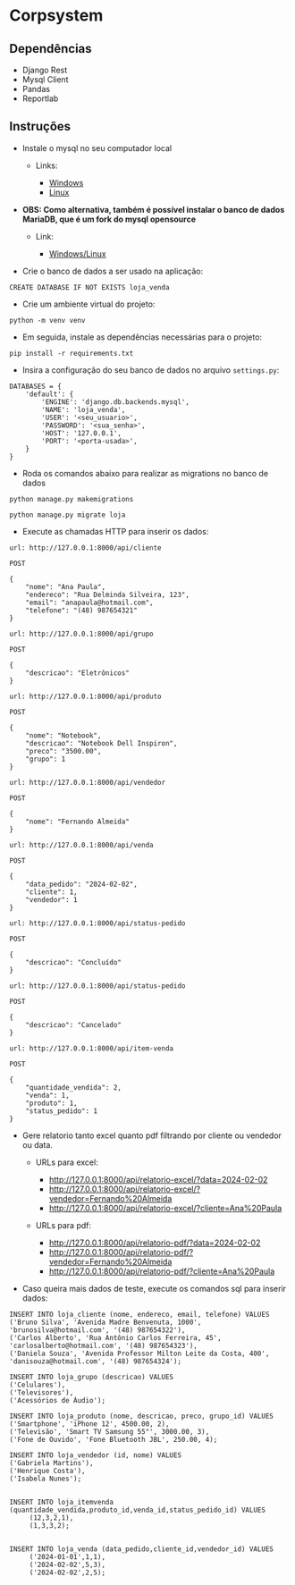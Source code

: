 # Corpsystem

## Dependências
- Django Rest
- Mysql Client
- Pandas
- Reportlab

## Instruções

- Instale o mysql no seu computador local
    
    - Links:
        
        - [Windows](https://dev.mysql.com/downloads/installer/)
        - [Linux](https://dev.mysql.com/doc/refman/8.4/en/linux-installation.html)

- **OBS: Como alternativa, também é possível instalar o banco de dados MariaDB, que é um fork do mysql opensource**

    - Link:
        
        - [Windows/Linux](https://mariadb.org/download/?t=mariadb&p=mariadb&r=11.5.2&os=Linux&cpu=x86_64&i=systemd&mirror=fder)

- Crie o banco de dados a ser usado na aplicação:

```
CREATE DATABASE IF NOT EXISTS loja_venda
```

- Crie um ambiente virtual do projeto:

```
python -m venv venv
```

- Em seguida, instale as dependências necessárias para o projeto:

```
pip install -r requirements.txt
```

- Insira a configuração do seu banco de dados no arquivo `settings.py`:

```
DATABASES = {
    'default': {
        'ENGINE': 'django.db.backends.mysql',
        'NAME': 'loja_venda',
        'USER': '<seu_usuario>',
        'PASSWORD': '<sua_senha>',
        'HOST': '127.0.0.1',
        'PORT': '<porta-usada>',
    }
}
```

- Roda os comandos abaixo para realizar as migrations no banco de dados

```
python manage.py makemigrations
```

```
python manage.py migrate loja
```

- Execute as chamadas HTTP para inserir os dados:

```
url: http://127.0.0.1:8000/api/cliente

POST

{
    "nome": "Ana Paula",
    "endereco": "Rua Delminda Silveira, 123",
    "email": "anapaula@hotmail.com",
    "telefone": "(48) 987654321"
}
```

```
url: http://127.0.0.1:8000/api/grupo

POST

{
    "descricao": "Eletrônicos"
}

```

```
url: http://127.0.0.1:8000/api/produto

POST

{
    "nome": "Notebook",
    "descricao": "Notebook Dell Inspiron",
    "preco": "3500.00",
    "grupo": 1
}
```

```
url: http://127.0.0.1:8000/api/vendedor

POST

{
    "nome": "Fernando Almeida"
}
```

```
url: http://127.0.0.1:8000/api/venda

POST

{
    "data_pedido": "2024-02-02",
    "cliente": 1,
    "vendedor": 1
}
```

```
url: http://127.0.0.1:8000/api/status-pedido

POST

{
    "descricao": "Concluído"
}
```

```
url: http://127.0.0.1:8000/api/status-pedido

POST

{
    "descricao": "Cancelado"
}
```

```
url: http://127.0.0.1:8000/api/item-venda

POST

{
    "quantidade_vendida": 2,
    "venda": 1,
    "produto": 1,
    "status_pedido": 1
}
```

- Gere relatorio tanto excel quanto pdf filtrando por cliente ou vendedor ou data.

    - URLs para excel:
        - http://127.0.0.1:8000/api/relatorio-excel/?data=2024-02-02
        - http://127.0.0.1:8000/api/relatorio-excel/?vendedor=Fernando%20Almeida
        - http://127.0.0.1:8000/api/relatorio-excel/?cliente=Ana%20Paula
    
    - URLs para pdf:
        - http://127.0.0.1:8000/api/relatorio-pdf/?data=2024-02-02
        - http://127.0.0.1:8000/api/relatorio-pdf/?vendedor=Fernando%20Almeida
        - http://127.0.0.1:8000/api/relatorio-pdf/?cliente=Ana%20Paula

- Caso queira mais dados de teste, execute os comandos sql para inserir dados:

```
INSERT INTO loja_cliente (nome, endereco, email, telefone) VALUES
('Bruno Silva', 'Avenida Madre Benvenuta, 1000', 'brunosilva@hotmail.com', '(48) 987654322'),
('Carlos Alberto', 'Rua Antônio Carlos Ferreira, 45', 'carlosalberto@hotmail.com', '(48) 987654323'),
('Daniela Souza', 'Avenida Professor Milton Leite da Costa, 400', 'danisouza@hotmail.com', '(48) 987654324');

INSERT INTO loja_grupo (descricao) VALUES
('Celulares'),
('Televisores'),
('Acessórios de Áudio');

INSERT INTO loja_produto (nome, descricao, preco, grupo_id) VALUES
('Smartphone', 'iPhone 12', 4500.00, 2),
('Televisão', 'Smart TV Samsung 55"', 3000.00, 3),
('Fone de Ouvido', 'Fone Bluetooth JBL', 250.00, 4);

INSERT INTO loja_vendedor (id, nome) VALUES
('Gabriela Martins'),
('Henrique Costa'),
('Isabela Nunes');


INSERT INTO loja_itemvenda (quantidade_vendida,produto_id,venda_id,status_pedido_id) VALUES
	 (12,3,2,1),
	 (1,3,3,2);


INSERT INTO loja_venda (data_pedido,cliente_id,vendedor_id) VALUES
	 ('2024-01-01',1,1),
	 ('2024-02-02',5,3),
	 ('2024-02-02',2,5);
```